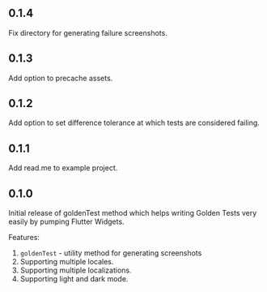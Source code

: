 ## 0.1.4
Fix directory for generating failure screenshots.

## 0.1.3
Add option to precache assets.

## 0.1.2
Add option to set difference tolerance at which tests are considered failing.

## 0.1.1
Add read.me to example project.

## 0.1.0

Initial release of goldenTest method which helps writing Golden Tests very easily by pumping Flutter Widgets.

Features:
1. `goldenTest` - utility method for generating screenshots
2. Supporting multiple locales.
3. Supporting multiple localizations.
4. Supporting light and dark mode.

